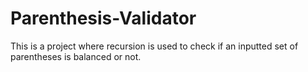 # Parenthesis-Validator
This is a project where recursion is used to check if an inputted set of parentheses is balanced or not.
